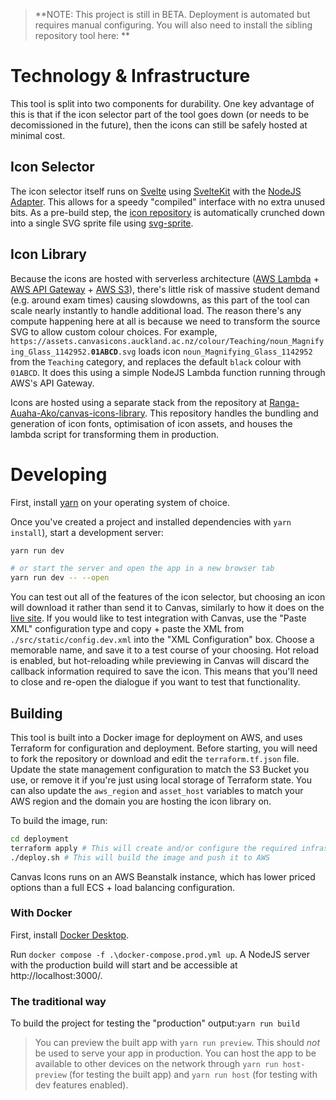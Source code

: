 > **NOTE: This project is still in BETA. Deployment is automated but requires manual configuring. You will also need to install the sibling repository tool here: **

<!-- # Quick Links
 - [The Noun Project](https://thenounproject.com/)
----
 -->

# Technology & Infrastructure

This tool is split into two components for durability. One key advantage of this is that if the icon selector part of the tool goes down (or needs to be decomissioned in the future), then the icons can still be safely hosted at minimal cost.

## Icon Selector

The icon selector itself runs on [Svelte](https://svelte.dev/) using [SvelteKit](https://kit.svelte.dev/) with the [NodeJS Adapter](https://github.com/sveltejs/kit/tree/master/packages/adapter-node). This allows for a speedy "compiled" interface with no extra unused bits. As a pre-build step, the [icon repository](https://github.com/Ranga-Auaha-Ako/canvas-icons/tree/master/static/icons) is automatically crunched down into a single SVG sprite file using [svg-sprite](https://www.npmjs.com/package/svg-sprite).

## Icon Library

Because the icons are hosted with serverless architecture ([AWS Lambda](https://aws.amazon.com/lambda/) + [AWS API Gateway](https://aws.amazon.com/api-gateway/) + [AWS S3](https://aws.amazon.com/s3/)), there's little risk of massive student demand (e.g. around exam times) causing slowdowns, as this part of the tool can scale nearly instantly to handle additional load. The reason there's any compute happening here at all is because we need to transform the source SVG to allow custom colour choices. For example, `https://assets.canvasicons.auckland.ac.nz/colour/Teaching/noun_Magnifying_Glass_1142952.`**`01ABCD`**`.svg` loads icon `noun_Magnifying_Glass_1142952` from the `Teaching` category, and replaces the default `black` colour with `01ABCD`. It does this using a simple NodeJS Lambda function running through AWS's API Gateway.

Icons are hosted using a separate stack from the repository at [Ranga-Auaha-Ako/canvas-icons-library](https://github.com/Ranga-Auaha-Ako/canvas-icons-library). This repository handles the bundling and generation of icon fonts, optimisation of icon assets, and houses the lambda script for transforming them in production.

# Developing

First, install [yarn](https://yarnpkg.com/) on your operating system of choice.

Once you've created a project and installed dependencies with `yarn install`), start a development server:

```bash
yarn run dev

# or start the server and open the app in a new browser tab
yarn run dev -- --open
```

You can test out all of the features of the icon selector, but choosing an icon will download it rather than send it to Canvas, similarly to how it does on the [live site](https://canvasicons.auckland.ac.nz/). If you would like to test integration with Canvas, use the "Paste XML" configuration type and copy + paste the XML from `./src/static/config.dev.xml` into the "XML Configuration" box. Choose a memorable name, and save it to a test course of your choosing. Hot reload is enabled, but hot-reloading while previewing in Canvas will discard the callback information required to save the icon. This means that you'll need to close and re-open the dialogue if you want to test that functionality.

## Building

This tool is built into a Docker image for deployment on AWS, and uses Terraform for configuration and deployment. Before starting, you will need to fork the repository or download and edit the `terraform.tf.json` file. Update the state management configuration to match the S3 Bucket you use, or remove it if you're just using local storage of Terraform state. You can also update the `aws_region` and `asset_host` variables to match your AWS region and the domain you are hosting the icon library on.

To build the image, run:

```bash
cd deployment
terraform apply # This will create and/or configure the required infrastructure on AWS. Careful! This will add to your bill.
./deploy.sh # This will build the image and push it to AWS
```

Canvas Icons runs on an AWS Beanstalk instance, which has lower priced options than a full ECS + load balancing configuration.

### With Docker

First, install [Docker Desktop](https://www.docker.com/get-started).

Run `docker compose -f .\docker-compose.prod.yml up`. A NodeJS server with the production build will start and be accessible at http://localhost:3000/.

### The traditional way

To build the project for testing the "production" output:`yarn run build`

> You can preview the built app with `yarn run preview`. This should _not_ be used to serve your app in production. You can host the app to be available to other devices on the network through `yarn run host-preview` (for testing the built app) and `yarn run host` (for testing with dev features enabled).

